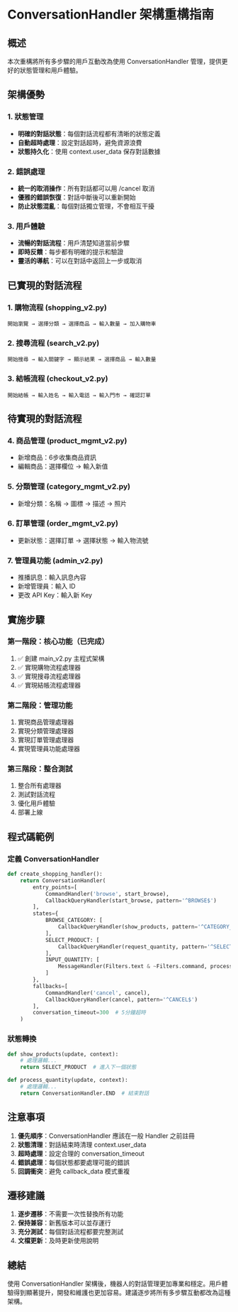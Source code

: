 # ConversationHandler 架構重構指南

## 概述

本次重構將所有多步驟的用戶互動改為使用 ConversationHandler 管理，提供更好的狀態管理和用戶體驗。

## 架構優勢

### 1. 狀態管理
- **明確的對話狀態**：每個對話流程都有清晰的狀態定義
- **自動超時處理**：設定對話超時，避免資源浪費
- **狀態持久化**：使用 context.user_data 保存對話數據

### 2. 錯誤處理
- **統一的取消操作**：所有對話都可以用 /cancel 取消
- **優雅的錯誤恢復**：對話中斷後可以重新開始
- **防止狀態混亂**：每個對話獨立管理，不會相互干擾

### 3. 用戶體驗
- **流暢的對話流程**：用戶清楚知道當前步驟
- **即時反饋**：每步都有明確的提示和驗證
- **靈活的導航**：可以在對話中返回上一步或取消

## 已實現的對話流程

### 1. 購物流程 (shopping_v2.py)
```
開始瀏覽 → 選擇分類 → 選擇商品 → 輸入數量 → 加入購物車
```

### 2. 搜尋流程 (search_v2.py)
```
開始搜尋 → 輸入關鍵字 → 顯示結果 → 選擇商品 → 輸入數量
```

### 3. 結帳流程 (checkout_v2.py)
```
開始結帳 → 輸入姓名 → 輸入電話 → 輸入門市 → 確認訂單
```

## 待實現的對話流程

### 4. 商品管理 (product_mgmt_v2.py)
- 新增商品：6步收集商品資訊
- 編輯商品：選擇欄位 → 輸入新值

### 5. 分類管理 (category_mgmt_v2.py)
- 新增分類：名稱 → 圖標 → 描述 → 照片

### 6. 訂單管理 (order_mgmt_v2.py)
- 更新狀態：選擇訂單 → 選擇狀態 → 輸入物流號

### 7. 管理員功能 (admin_v2.py)
- 推播訊息：輸入訊息內容
- 新增管理員：輸入 ID
- 更改 API Key：輸入新 Key

## 實施步驟

### 第一階段：核心功能（已完成）
1. ✅ 創建 main_v2.py 主程式架構
2. ✅ 實現購物流程處理器
3. ✅ 實現搜尋流程處理器
4. ✅ 實現結帳流程處理器

### 第二階段：管理功能
1. 實現商品管理處理器
2. 實現分類管理處理器
3. 實現訂單管理處理器
4. 實現管理員功能處理器

### 第三階段：整合測試
1. 整合所有處理器
2. 測試對話流程
3. 優化用戶體驗
4. 部署上線

## 程式碼範例

### 定義 ConversationHandler
```python
def create_shopping_handler():
    return ConversationHandler(
        entry_points=[
            CommandHandler('browse', start_browse),
            CallbackQueryHandler(start_browse, pattern='^BROWSE$')
        ],
        states={
            BROWSE_CATEGORY: [
                CallbackQueryHandler(show_products, pattern='^CATEGORY_')
            ],
            SELECT_PRODUCT: [
                CallbackQueryHandler(request_quantity, pattern='^SELECT_PRODUCT_')
            ],
            INPUT_QUANTITY: [
                MessageHandler(Filters.text & ~Filters.command, process_quantity)
            ]
        },
        fallbacks=[
            CommandHandler('cancel', cancel),
            CallbackQueryHandler(cancel, pattern='^CANCEL$')
        ],
        conversation_timeout=300  # 5分鐘超時
    )
```

### 狀態轉換
```python
def show_products(update, context):
    # 處理邏輯...
    return SELECT_PRODUCT  # 進入下一個狀態

def process_quantity(update, context):
    # 處理邏輯...
    return ConversationHandler.END  # 結束對話
```

## 注意事項

1. **優先順序**：ConversationHandler 應該在一般 Handler 之前註冊
2. **狀態清理**：對話結束時清理 context.user_data
3. **超時處理**：設定合理的 conversation_timeout
4. **錯誤處理**：每個狀態都要處理可能的錯誤
5. **回調衝突**：避免 callback_data 模式重複

## 遷移建議

1. **逐步遷移**：不需要一次性替換所有功能
2. **保持兼容**：新舊版本可以並存運行
3. **充分測試**：每個對話流程都要完整測試
4. **文檔更新**：及時更新使用說明

## 總結

使用 ConversationHandler 架構後，機器人的對話管理更加專業和穩定。用戶體驗得到顯著提升，開發和維護也更加容易。建議逐步將所有多步驟互動都改為這種架構。 